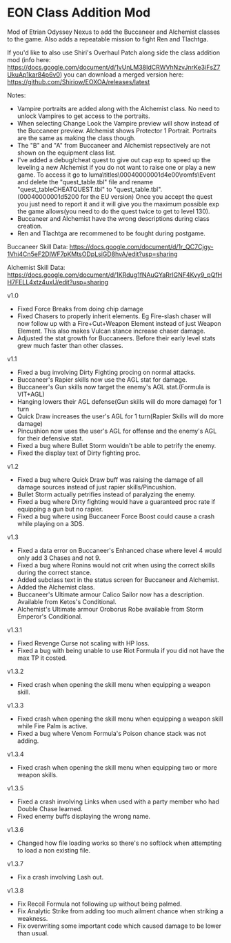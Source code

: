 # EON Class Addition Mod
 Mod of Etrian Odyssey Nexus to add the Buccaneer and Alchemist classes to the game. Also adds a repeatable mission to fight Ren and Tlachtga.

If you'd like to also use Shiri's Overhaul Patch along side the class addition mod (info here: https://docs.google.com/document/d/1vUnLM38IdCRWVhNzvJnrKe3iFsZ7UkuAp1kar84p6v0)
you can download a merged version here: https://github.com/Shiriow/EOXOA/releases/latest

Notes:

- Vampire portraits are added along with the Alchemist class. No need to unlock Vampires to get access to the portraits.
- When selecting Change Look the Vampire preview will show instead of the Buccaneer preview. Alchemist shows Protector 1 Portrait. Portraits are the same as making the class though.
- The "B" and "A" from Buccaneer and Alchemist repsectively are not shown on the equipment class list.	
- I've added a debug/cheat quest to give out cap exp to speed up the leveling a new Alchemist if you do not want to raise one or play a new game. To access it go to luma\titles\00040000001d4e00\romfs\Event and delete the "quest_table.tbl" file and rename "quest_tableCHEATQUEST.tbl" to "quest_table.tbl". (00040000001d5200 for the EU version) Once you accept the quest you just need to report it and it will give you the maximum possible exp the game allows(you need to do the quest twice to get to level 130).
- Buccaneer and Alchemist have the wrong descriptions during class creation.
- Ren and Tlachtga are recommened to be fought during postgame.
	
Buccaneer Skill Data: https://docs.google.com/document/d/1r_QC7Cjgy-1Vhi4Cn5eF2DlWF7pKMtsODpLsiGD8hvA/edit?usp=sharing

Alchemist Skill Data: https://docs.google.com/document/d/1KRdug1fNAuGYaRrIGNF4Kvy9_pQfHH7FELL4xtz4uxU/edit?usp=sharing
	
	
v1.0

- Fixed Force Breaks from doing chip damage
- Fixed Chasers to properly inherit elements. Eg Fire-slash chaser will now follow up with a Fire+Cut+Weapon Element instead of just Weapon Element. This also makes Vulcan stance increase chaser damage.
- Adjusted the stat growth for Buccaneers. Before their early level stats grew much faster than other classes.


v1.1

- Fixed a bug involving Dirty Fighting procing on normal attacks.
- Buccaneer's Rapier skills now use the AGL stat for damage.
- Buccaneer's Gun skills now target the enemy's AGL stat.(Formula is VIT+AGL)
- Hanging lowers their AGL defense(Gun skills will do more damage) for 1 turn
- Quick Draw increases the user's AGL for 1 turn(Rapier Skills will do more damage)
- Pincushion now uses the user's AGL for offense and the enemy's AGL for their defensive stat.
- Fixed a bug where Bullet Storm wouldn't be able to petrify the enemy.
- Fixed the display text of Dirty fighting proc.


v1.2

- Fixed a bug where Quick Draw buff was raising the damage of all damage sources instead of just rapier skills/Pincushion.
- Bullet Storm actually petrifies instead of paralyzing the enemy.
- Fixed a bug where Dirty fighting would have a guaranteed proc rate if equipping a gun but no rapier.
- Fixed a bug where using Buccaneer Force Boost could cause a crash while playing on a 3DS.


v1.3
- Fixed a data error on Buccaneer's Enhanced chase where level 4 would only add 3 Chases and not 9.
- Fixed a bug where Ronins would not crit when using the correct skills during the correct stance.
- Added subclass text in the status screen for Buccaneer and Alchemist.
- Added the Alchemist class.
- Buccaneer's Ultimate armour Calico Sailor now has a description. Available from Ketos's Conditional.
- Alchemist's Ultimate armour Oroborus Robe available from Storm Emperor's Conditional.

v1.3.1
- Fixed Revenge Curse not scaling with HP loss.
- Fixed a bug with being unable to use Riot Formula if you did not have the max TP it costed.

v1.3.2
- Fixed crash when opening the skill menu when equipping a weapon skill.

v1.3.3
- Fixed crash when opening the skill menu when equipping a weapon skill while Fire Palm is active.
- Fixed a bug where Venom Formula's Poison chance stack was not adding.

v1.3.4
- Fixed crash when opening the skill menu when equipping two or more weapon skills.

v1.3.5
- Fixed a crash involving Links when used with a party member who had Double Chase learned.
- Fixed enemy buffs displaying the wrong name.

v1.3.6
- Changed how file loading works so there's no softlock when attempting to load a non existing file.

v1.3.7
- Fix a crash involving Lash out.

v1.3.8
- Fix Recoil Formula not following up without being palmed.
- Fix Analytic Strike from adding too much ailment chance when striking a weakness.
- Fix overwriting some important code which caused damage to be lower than usual.
